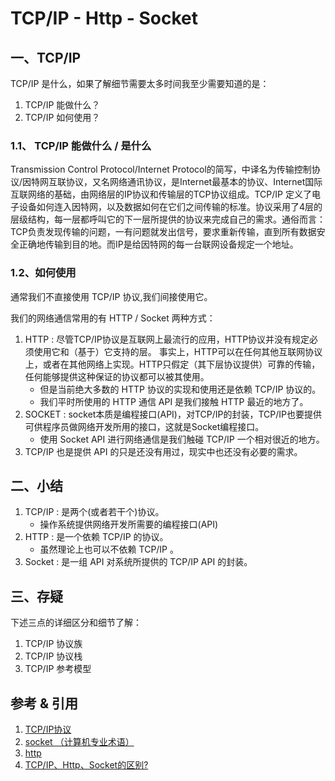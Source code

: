# TCP/IP - Http - Socket
## 一、TCP/IP
TCP/IP 是什么，如果了解细节需要太多时间我至少需要知道的是：
1. TCP/IP 能做什么？
2. TCP/IP 如何使用？

### 1.1、 TCP/IP 能做什么 / 是什么
Transmission Control Protocol/Internet Protocol的简写，中译名为传输控制协议/因特网互联协议，又名网络通讯协议，是Internet最基本的协议、Internet国际互联网络的基础，由网络层的IP协议和传输层的TCP协议组成。TCP/IP 定义了电子设备如何连入因特网，以及数据如何在它们之间传输的标准。协议采用了4层的层级结构，每一层都呼叫它的下一层所提供的协议来完成自己的需求。通俗而言：TCP负责发现传输的问题，一有问题就发出信号，要求重新传输，直到所有数据安全正确地传输到目的地。而IP是给因特网的每一台联网设备规定一个地址。

### 1.2、如何使用
通常我们不直接使用 TCP/IP 协议,我们间接使用它。

我们的网络通信常用的有 HTTP / Socket 两种方式：
1. HTTP : 尽管TCP/IP协议是互联网上最流行的应用，HTTP协议并没有规定必须使用它和（基于）它支持的层。 事实上，HTTP可以在任何其他互联网协议上，或者在其他网络上实现。HTTP只假定（其下层协议提供）可靠的传输，任何能够提供这种保证的协议都可以被其使用。
    - 但是当前绝大多数的 HTTP 协议的实现和使用还是依赖 TCP/IP 协议的。
    - 我们平时所使用的 HTTP 通信 API 是我们接触 HTTP 最近的地方了。
2. SOCKET : socket本质是编程接口(API)，对TCP/IP的封装，TCP/IP也要提供可供程序员做网络开发所用的接口，这就是Socket编程接口。
    - 使用 Socket API 进行网络通信是我们触碰 TCP/IP 一个相对很近的地方。
3. TCP/IP 也是提供 API 的只是还没有用过，现实中也还没有必要的需求。

## 二、小结
1. TCP/IP : 是两个(或者若干个)协议。
    - 操作系统提供网络开发所需要的编程接口(API)
2. HTTP : 是一个依赖 TCP/IP  的协议。
    - 虽然理论上也可以不依赖 TCP/IP 。
3. Socket : 是一组 API 对系统所提供的 TCP/IP API 的封装。


## 三、存疑
下述三点的详细区分和细节了解：
1. TCP/IP 协议族
2. TCP/IP 协议栈
3. TCP/IP 参考模型




## 参考 & 引用
1. [TCP/IP协议](https://baike.baidu.com/item/TCP%2FIP%E5%8D%8F%E8%AE%AE/212915?fr=aladdin)
2. [socket （计算机专业术语）](https://baike.baidu.com/item/socket/281150?fr=aladdin)
3. [http](https://baike.baidu.com/item/http/243074?fr=aladdin&fromid=1276942&fromtitle=HTTP%E5%8D%8F%E8%AE%AE)
4. [TCP/IP、Http、Socket的区别?](https://www.zhihu.com/question/39541968 )


